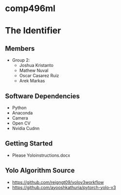 # comp496ml
# The Identifier
## Members
* Group 2:
	- Joshua Kristanto
	- Mathew Nuval
	- Oscar Casarez Ruiz
	- Arek Markas 
## Software Dependencies
* Python
* Anaconda
* Camera
* Open CV
* Nvidia Cudnn
## Getting Started
* Please Yoloinstructions.docx
## Yolo Algorithm Source
* https://github.com/reigngt09/yolov3workflow
* https://github.com/ayooshkathuria/pytorch-yolo-v3
